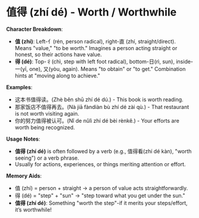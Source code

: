 # **值得 (zhí dé) - Worth / Worthwhile**

**Character Breakdown**:  
- **值 (zhí)**: Left-亻(rén, person radical), right-直 (zhí, straight/direct). Means "value," "to be worth." Imagines a person acting straight or honest, so their actions have value.  
- **得 (dé)**: Top-彳(chì, step with left foot radical), bottom-日(rì, sun), inside-一(yī, one), 又(yòu, again). Means "to obtain" or "to get." Combination hints at "moving along to achieve."

**Examples**:  
- 这本书值得读。(Zhè běn shū zhí dé dú.) - This book is worth reading.  
- 那家饭店不值得再去。(Nà jiā fàndiàn bù zhí dé zài qù.) - That restaurant is not worth visiting again.  
- 你的努力值得被认可。(Nǐ de nǔlì zhí dé bèi rènkě.) - Your efforts are worth being recognized.

**Usage Notes**:  
- **值得 (zhí dé)** is often followed by a verb (e.g., 值得看(zhí dé kàn), "worth seeing") or a verb phrase.  
- Usually for actions, experiences, or things meriting attention or effort.

**Memory Aids**:  
- 值 (zhí) = person + straight → a person of value acts straightforwardly.  
- 得 (dé) = "step" + "sun" → "step toward what you get under the sun."  
- **值得 (zhí dé)**: Something "worth the step"-if it merits your steps/effort, it’s worthwhile!